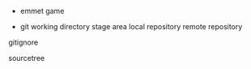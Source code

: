 * emmet game


* git
working directory
stage area
local repository
remote repository

gitignore

sourcetree
